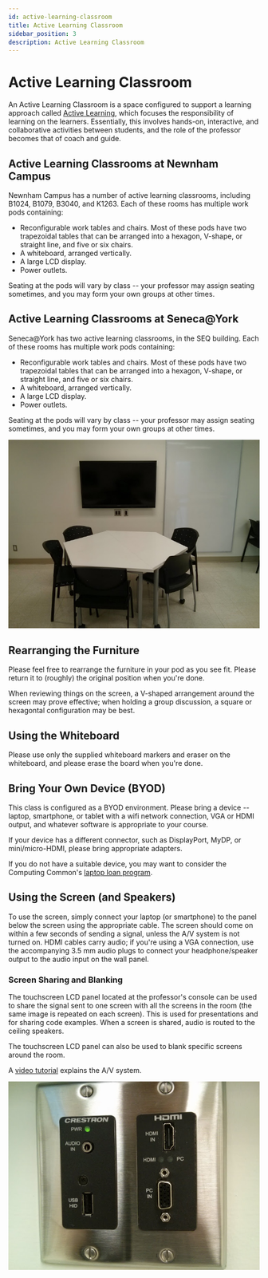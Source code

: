 ```yaml
---
id: active-learning-classroom
title: Active Learning Classroom
sidebar_position: 3
description: Active Learning Classroom
---
```


# Active Learning Classroom

An Active Learning Classroom is a space configured to support a learning approach called [Active Learning](http://en.wikipedia.org/wiki/Active_learning), which focuses the responsibility of learning on the learners. Essentially, this involves hands-on, interactive, and collaborative activities between students, and the role of the professor becomes that of coach and guide.

## Active Learning Classrooms at Newnham Campus

Newnham Campus has a number of active learning classrooms, including B1024, B1079, B3040, and K1263. Each of these rooms has multiple work pods containing:

- Reconfigurable work tables and chairs. Most of these pods have two trapezoidal tables that can be arranged into a hexagon, V-shape, or straight line, and five or six chairs.
- A whiteboard, arranged vertically.
- A large LCD display.
- Power outlets.

Seating at the pods will vary by class -- your professor may assign seating sometimes, and you may form your own groups at other times.

## Active Learning Classrooms at Seneca@York

Seneca@York has two active learning classrooms, in the SEQ building. Each of these rooms has multiple work pods containing:

- Reconfigurable work tables and chairs. Most of these pods have two trapezoidal tables that can be arranged into a hexagon, V-shape, or straight line, and five or six chairs.
- A whiteboard, arranged vertically.
- A large LCD display.
- Power outlets.

Seating at the pods will vary by class -- your professor may assign seating sometimes, and you may form your own groups at other times.

![Alc Hexagon Pod](/img/Alc-pod.jpg)

## Rearranging the Furniture

Please feel free to rearrange the furniture in your pod as you see fit. Please return it to (roughly) the original position when you're done.

When reviewing things on the screen, a V-shaped arrangement around the screen may prove effective; when holding a group discussion, a square or hexagontal configuration may be best.

## Using the Whiteboard

Please use only the supplied whiteboard markers and eraser on the whiteboard, and please erase the board when you're done.

## Bring Your Own Device (BYOD)

This class is configured as a BYOD environment. Please bring a device -- laptop, smartphone, or tablet with a wifi network connection, VGA or HDMI output, and whatever software is appropriate to your course.

If your device has a different connector, such as DisplayPort, MyDP, or mini/micro-HDMI, please bring appropriate adapters.

If you do not have a suitable device, you may want to consider the Computing Common's [laptop loan program](https://inside.senecacollege.ca/its/services/loaners/policy.html).

## Using the Screen (and Speakers)

To use the screen, simply connect your laptop (or smartphone) to the panel below the screen using the appropriate cable. The screen should come on within a few seconds of sending a signal, unless the A/V system is not turned on. HDMI cables carry audio; if you're using a VGA connection, use the accompanying 3.5 mm audio plugs to connect your headphone/speaker output to the audio input on the wall panel.

### Screen Sharing and Blanking

The touchscreen LCD panel located at the professor's console can be used to share the signal sent to one screen with all the screens in the room (the same image is repeated on each screen). This is used for presentations and for sharing code examples. When a screen is shared, audio is routed to the ceiling speakers.

The touchscreen LCD panel can also be used to blank specific screens around the room.

A [video tutorial](https://senema.senecac.on.ca/videos/2085/active-learning-classroom-tutorial) explains the A/V system.

![Alc Panel](/img/Alc-panel.jpg) 
